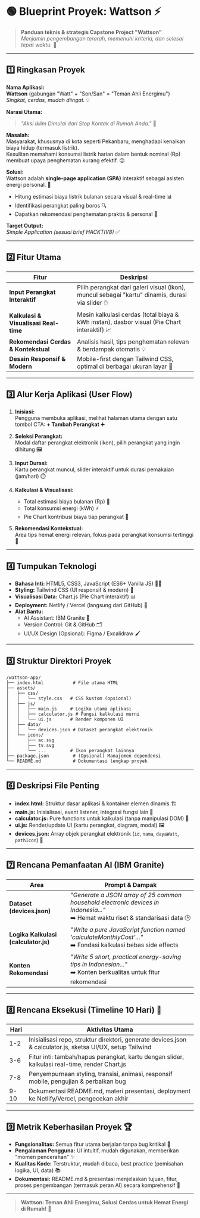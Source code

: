 # 🟢 Blueprint Proyek: **Wattson** ⚡️

> **Panduan teknis & strategis Capstone Project "Wattson"**  
> _Menjamin pengembangan terarah, memenuhi kriteria, dan selesai tepat waktu._ 🚀

---

## 1️⃣ Ringkasan Proyek

**Nama Aplikasi:**  
**Wattson** (gabungan "Watt" + "Son/San" = "Teman Ahli Energimu")  
_Singkat, cerdas, mudah diingat._ 💡

**Narasi Utama:**

> _"Aksi Iklim Dimulai dari Stop Kontak di Rumah Anda."_ 🌱

**Masalah:**  
Masyarakat, khususnya di kota seperti Pekanbaru, menghadapi kenaikan biaya hidup (termasuk listrik).  
Kesulitan memahami konsumsi listrik harian dalam bentuk nominal (Rp) membuat upaya penghematan kurang efektif. 😕

**Solusi:**  
Wattson adalah **single-page application (SPA)** interaktif sebagai asisten energi personal. 🤖

- Hitung estimasi biaya listrik bulanan secara visual & real-time 📊
- Identifikasi perangkat paling boros 🔍
- Dapatkan rekomendasi penghematan praktis & personal 💬

**Target Output:**  
_Simple Application (sesuai brief HACKTIV8)_ ✅

---

## 2️⃣ Fitur Utama

| Fitur                                 | Deskripsi                                                                                       |
| ------------------------------------- | ----------------------------------------------------------------------------------------------- |
| **Input Perangkat Interaktif**        | Pilih perangkat dari galeri visual (ikon), muncul sebagai "kartu" dinamis, durasi via slider 🖱️ |
| **Kalkulasi & Visualisasi Real-time** | Mesin kalkulasi cerdas (total biaya & kWh instan), dasbor visual (Pie Chart interaktif) 📈      |
| **Rekomendasi Cerdas & Kontekstual**  | Analisis hasil, tips penghematan relevan & berdampak otomatis 💡                                |
| **Desain Responsif & Modern**         | Mobile-first dengan Tailwind CSS, optimal di berbagai ukuran layar 📱                           |

---

## 3️⃣ Alur Kerja Aplikasi (User Flow)

1. **Inisiasi:**  
   Pengguna membuka aplikasi, melihat halaman utama dengan satu tombol CTA: **+ Tambah Perangkat** ➕

2. **Seleksi Perangkat:**  
   Modal daftar perangkat elektronik (ikon), pilih perangkat yang ingin dihitung 🖼️

3. **Input Durasi:**  
   Kartu perangkat muncul, slider interaktif untuk durasi pemakaian (jam/hari) ⏱️

4. **Kalkulasi & Visualisasi:**

   - Total estimasi biaya bulanan (Rp) 💸
   - Total konsumsi energi (kWh) ⚡️
   - Pie Chart kontribusi biaya tiap perangkat 🥧

5. **Rekomendasi Kontekstual:**  
   Area tips hemat energi relevan, fokus pada perangkat konsumsi tertinggi 📝

---

## 4️⃣ Tumpukan Teknologi

- **Bahasa Inti:** HTML5, CSS3, JavaScript (ES6+ Vanilla JS) 🧑‍💻
- **Styling:** Tailwind CSS (UI responsif & modern) 🎨
- **Visualisasi Data:** Chart.js (Pie Chart interaktif) 📊
- **Deployment:** Netlify / Vercel (langsung dari GitHub) 🚀
- **Alat Bantu:**
  - AI Assistant: IBM Granite 🤖
  - Version Control: Git & GitHub 🗂️
  - UI/UX Design (Opsional): Figma / Excalidraw 🖌️

---

## 5️⃣ Struktur Direktori Proyek

```plaintext
/wattson-app/
├── index.html           # File utama HTML
├── assets/
│   ├── css/
│   │   └── style.css   # CSS kustom (opsional)
│   ├── js/
│   │   ├── main.js     # Logika utama aplikasi
│   │   ├── calculator.js # Fungsi kalkulasi murni
│   │   └── ui.js       # Render komponen UI
│   ├── data/
│   │   └── devices.json # Dataset perangkat elektronik
│   └── icons/
│       ├── ac.svg
│       ├── tv.svg
│       └── ...         # Ikon perangkat lainnya
├── package.json         # (Opsional) Manajemen dependensi
└── README.md            # Dokumentasi lengkap proyek
```

---

## 6️⃣ Deskripsi File Penting

- **index.html:** Struktur dasar aplikasi & kontainer elemen dinamis 🏗️
- **main.js:** Inisialisasi, event listener, integrasi fungsi lain 🔗
- **calculator.js:** Pure functions untuk kalkulasi (tanpa manipulasi DOM) 🧮
- **ui.js:** Render/update UI (kartu perangkat, diagram, modal) 🖼️
- **devices.json:** Array objek perangkat elektronik (`id`, `nama`, `dayaWatt`, `pathIcon`) 📁

---

## 7️⃣ Rencana Pemanfaatan AI (IBM Granite)

| Area                                 | Prompt & Dampak                                                                                                                      |
| ------------------------------------ | ------------------------------------------------------------------------------------------------------------------------------------ |
| **Dataset (devices.json)**           | _"Generate a JSON array of 25 common household electronic devices in Indonesia..."_ <br> ➡️ Hemat waktu riset & standarisasi data 🕒 |
| **Logika Kalkulasi (calculator.js)** | _"Write a pure JavaScript function named 'calculateMonthlyCost'..."_ <br> ➡️ Fondasi kalkulasi bebas side effects                    |
| **Konten Rekomendasi**               | _"Write 5 short, practical energy-saving tips in Indonesian..."_ <br> ➡️ Konten berkualitas untuk fitur rekomendasi                  |

---

## 8️⃣ Rencana Eksekusi (Timeline 10 Hari) 📅

| Hari | Aktivitas Utama                                                                                            |
| ---- | ---------------------------------------------------------------------------------------------------------- |
| 1-2  | Inisialisasi repo, struktur direktori, generate devices.json & calculator.js, sketsa UI/UX, setup Tailwind |
| 3-6  | Fitur inti: tambah/hapus perangkat, kartu dengan slider, kalkulasi real-time, render Chart.js              |
| 7-8  | Penyempurnaan styling, transisi, animasi, responsif mobile, pengujian & perbaikan bug                      |
| 9-10 | Dokumentasi README.md, materi presentasi, deployment ke Netlify/Vercel, pengecekan akhir                   |

---

## 9️⃣ Metrik Keberhasilan Proyek 🏆

- **Fungsionalitas:** Semua fitur utama berjalan tanpa bug kritikal 🐞
- **Pengalaman Pengguna:** UI intuitif, mudah digunakan, memberikan "momen pencerahan" ✨
- **Kualitas Kode:** Terstruktur, mudah dibaca, best practice (pemisahan logika, UI, data) 📚
- **Dokumentasi:** README.md & presentasi menjelaskan tujuan, fitur, proses pengembangan (termasuk peran AI) secara komprehensif 📝

---

> **Wattson: Teman Ahli Energimu, Solusi Cerdas untuk Hemat Energi di Rumah!** 🌟
